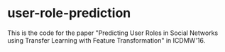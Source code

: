 # user-role-prediction
This is the code for the paper "Predicting User Roles in Social Networks using Transfer Learning with Feature Transformation" in ICDMW'16.
